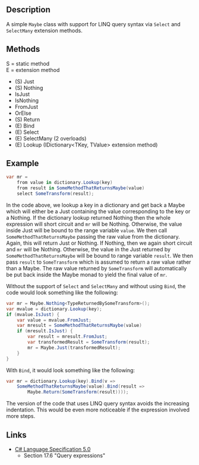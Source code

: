 
## Description

A simple `Maybe` class with support for LINQ query syntax via
`Select` and `SelectMany` extension methods.

## Methods

S = static method
<br>
E = extension method

* (S) Just
* (S) Nothing
* IsJust
* IsNothing
* FromJust
* OrElse
* (S) Return
* (E) Bind
* (E) Select
* (E) SelectMany (2 overloads)
* (E) Lookup (IDictionary&lt;TKey, TValue&gt; extension method)

## Example

```C#
var mr =
    from value in dictionary.Lookup(key)
    from result in SomeMethodThatReturnsMaybe(value)
    select SomeTransform(result);
```

In the code above, we lookup a key in a dictionary and get
back a Maybe which will either be a Just containing the value
corresponding to the key or a Nothing. If the dictionary lookup returned Nothing then the whole expression will short circuit and `mr`
will be Nothing. Otherwise, the value inside Just
will be bound to the range variable `value`. We then call
`SomeMethodThatReturnsMaybe` passing the raw value from the dictionary.
Again, this will return Just or Nothing. If Nothing, then we again
short circuit and `mr` will be Nothing. Otherwise,
the value in the Just returned by `SomeMethodThatReturnsMaybe` will be
bound to range variable `result`.
We then pass `result` to `SomeTransform` which is assumed to return
a raw value rather than a Maybe. The raw value returned by
`SomeTransform` will automatically be put back inside the Maybe monad
to yield the final value of `mr`.

Without the support of `Select` and `SelectMany` and without using `Bind`,
the code would look something like the following:

```C#
var mr = Maybe.Nothing<TypeReturnedBySomeTransform>();
var mvalue = dictionary.Lookup(key);
if (mvalue.IsJust) {
    var value = mvalue.FromJust;
    var mresult = SomeMethodThatReturnsMaybe(value)
    if (mresult.IsJust) {
        var result = mresult.FromJust;
        var transformedResult = SomeTransform(result);
        mr = Maybe.Just(transformedResult);
    }
}
```

With `Bind`, it would look something like the following:

```C#
var mr = dictionary.Lookup(key).Bind(v =>
    SomeMethodThatReturnsMaybe(value).Bind(result =>
        Maybe.Return(SomeTransform(result))));
```

The version of the code that uses LINQ query syntax avoids the increasing
indentation. This would be even more noticeable if the expression involved
more steps.

## Links

* [C# Language Specification 5.0](http://www.microsoft.com/en-gb/download/confirmation.aspx?id=7029)
    * Section 17.6 "Query expressions"

